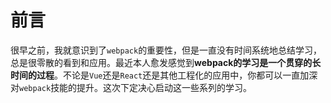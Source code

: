 # 前言
很早之前，我就意识到了`webpack`的重要性，但是一直没有时间系统地总结学习，总是很零散的看到和应用。最近本人愈发感觉到**webpack的学习是一个贯穿的长时间的过程**。不论是`Vue`还是`React`还是其他工程化的应用中，你都可以一直加深对`webpack`技能的提升。这次下定决心启动这一些系列的学习。


